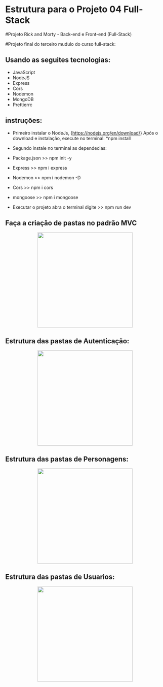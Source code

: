 # Estrutura para o Projeto 04 Full-Stack

#Projeto Rick and Morty - Back-end e Front-end (Full-Stack)

#Projeto final do terceiro mudulo do curso full-stack:
## Usando as seguites tecnologias:

* JavaScript
* NodeJS
* Express
* Cors
* Nodemon
* MongoDB
* Prettierrc 
## instruções:
* Primeiro instalar o NodeJs, {https://nodejs.org/en/download/}
Após o download e instalação, execute no terminal: 
*npm install

* Segundo instale no terminal as dependecias:

* Package.json >> npm init -y
* Express >> npm i express
* Nodemon >> npm i nodemon -D
* Cors >> npm i cors
* mongoose >>  npm i mongoose

* Executar o projeto abra o terminal digite >> npm run dev

## Faça a criação de pastas no padrão MVC

<div align="center">
<img src="https://user-images.githubusercontent.com/103292038/178769218-93fced10-57f0-4996-9be4-532af9c36609.png" width="300px" />
</div>

## Estrutura das pastas de Autenticação:

<div align="center">
<img src="https://user-images.githubusercontent.com/103292038/178777149-6c22092f-a935-4189-a41c-0569a69b761e.png" width="300px" />
</div>

## Estrutura das pastas de Personagens:

<div align="center">
<img src="https://user-images.githubusercontent.com/103292038/178778503-69f1adb4-26a3-42d2-a9cb-4d9811cf0417.png" width="300px" />
</div>

## Estrutura das pastas de Usuarios:



<div align="center">
<img src="" width="300px" />
</div>





























